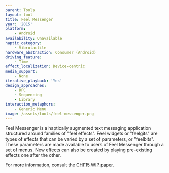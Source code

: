 ```yaml
---
parent: Tools
layout: tool
title: Feel Messenger
year: '2015'
platform:
    - Android
availability: Unavailable
haptic_category:
    - Vibrotactile
hardware_abstraction: Consumer (Android)
driving_feature:
    - Time
effect_localization: Device-centric
media_support:
    - None
iterative_playback: 'Yes'
design_approaches:
    - DPC
    - Sequencing
    - Library
interaction_metaphors:
    - Generic Menu
image: /assets/tools/feel-messenger.png
---
```

Feel Messenger is a haptically augmented text messaging application structured around families of "feel effects".
Feel widgets or "feelgits" are types of effects that can be varied by a set of parameters, or "feelbits".
These parameters are made available to users of Feel Messenger through a set of menus.
New effects can also be created by playing pre-existing effects one after the other.

For more information, consult the [CHI'15 WIP paper](https://doi.org/10.1145/2702613.2732814).
